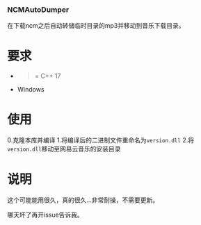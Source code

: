 ### NCMAutoDumper

在下载ncm之后自动转储临时目录的mp3并移动到音乐下载目录。

# 要求
- >= C++ 17
- Windows

# 使用
0.克隆本库并编译
1.将编译后的二进制文件重命名为`version.dll`
2.将`version.dll`移动至网易云音乐的安装目录

# 说明
这个可能能用很久，真的很久...非常耐操，不需要更新。

哪天坏了再开issue告诉我。
